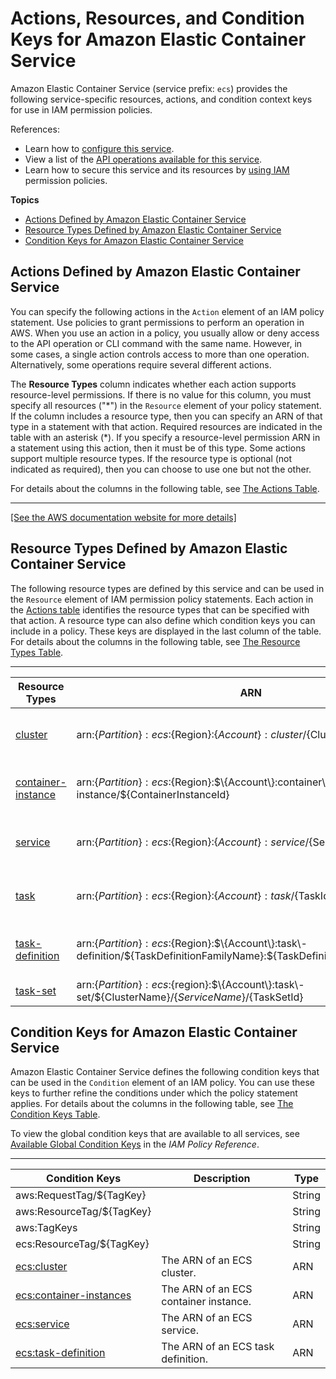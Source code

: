 # Actions, Resources, and Condition Keys for Amazon Elastic Container Service<a name="list_amazonelasticcontainerservice"></a>

Amazon Elastic Container Service \(service prefix: `ecs`\) provides the following service\-specific resources, actions, and condition context keys for use in IAM permission policies\.

References:
+ Learn how to [configure this service](https://docs.aws.amazon.com/AmazonECS/latest/developerguide/)\.
+ View a list of the [API operations available for this service](https://docs.aws.amazon.com/AmazonECS/latest/APIReference/)\.
+ Learn how to secure this service and its resources by [using IAM](https://docs.aws.amazon.com/AmazonECS/latest/developerguide/IAM_policies.html) permission policies\.

**Topics**
+ [Actions Defined by Amazon Elastic Container Service](#amazonelasticcontainerservice-actions-as-permissions)
+ [Resource Types Defined by Amazon Elastic Container Service](#amazonelasticcontainerservice-resources-for-iam-policies)
+ [Condition Keys for Amazon Elastic Container Service](#amazonelasticcontainerservice-policy-keys)

## Actions Defined by Amazon Elastic Container Service<a name="amazonelasticcontainerservice-actions-as-permissions"></a>

You can specify the following actions in the `Action` element of an IAM policy statement\. Use policies to grant permissions to perform an operation in AWS\. When you use an action in a policy, you usually allow or deny access to the API operation or CLI command with the same name\. However, in some cases, a single action controls access to more than one operation\. Alternatively, some operations require several different actions\.

The **Resource Types** column indicates whether each action supports resource\-level permissions\. If there is no value for this column, you must specify all resources \("\*"\) in the `Resource` element of your policy statement\. If the column includes a resource type, then you can specify an ARN of that type in a statement with that action\. Required resources are indicated in the table with an asterisk \(\*\)\. If you specify a resource\-level permission ARN in a statement using this action, then it must be of this type\. Some actions support multiple resource types\. If the resource type is optional \(not indicated as required\), then you can choose to use one but not the other\.

For details about the columns in the following table, see [The Actions Table](reference_policies_actions-resources-contextkeys.md#actions_table)\.


****  
[\[See the AWS documentation website for more details\]](http://docs.aws.amazon.com/IAM/latest/UserGuide/list_amazonelasticcontainerservice.html)

## Resource Types Defined by Amazon Elastic Container Service<a name="amazonelasticcontainerservice-resources-for-iam-policies"></a>

The following resource types are defined by this service and can be used in the `Resource` element of IAM permission policy statements\. Each action in the [Actions table](#amazonelasticcontainerservice-actions-as-permissions) identifies the resource types that can be specified with that action\. A resource type can also define which condition keys you can include in a policy\. These keys are displayed in the last column of the table\. For details about the columns in the following table, see [The Resource Types Table](reference_policies_actions-resources-contextkeys.md#resources_table)\.


****  

| Resource Types | ARN | Condition Keys | 
| --- | --- | --- | 
|   [ cluster ](https://docs.aws.amazon.com/AmazonECS/latest/developerguide/ECS_clusters.html)  |  arn:$\{Partition\}:ecs:$\{Region\}:$\{Account\}:cluster/$\{ClusterName\}  |   [ aws:ResourceTag/$\{TagKey\} ](#amazonelasticcontainerservice-aws_ResourceTag___TagKey_)   [ ecs:ResourceTag/$\{TagKey\} ](#amazonelasticcontainerservice-ecs_ResourceTag___TagKey_)   | 
|   [ container\-instance ](https://docs.aws.amazon.com/AmazonECS/latest/developerguide/ECS_instances.html)  |  arn:$\{Partition\}:ecs:$\{Region\}:$\{Account\}:container\-instance/$\{ContainerInstanceId\}  |   [ aws:ResourceTag/$\{TagKey\} ](#amazonelasticcontainerservice-aws_ResourceTag___TagKey_)   [ ecs:ResourceTag/$\{TagKey\} ](#amazonelasticcontainerservice-ecs_ResourceTag___TagKey_)   | 
|   [ service ](https://docs.aws.amazon.com/AmazonECS/latest/developerguide/ecs_services.html)  |  arn:$\{Partition\}:ecs:$\{Region\}:$\{Account\}:service/$\{ServiceName\}  |   [ aws:ResourceTag/$\{TagKey\} ](#amazonelasticcontainerservice-aws_ResourceTag___TagKey_)   [ ecs:ResourceTag/$\{TagKey\} ](#amazonelasticcontainerservice-ecs_ResourceTag___TagKey_)   | 
|   [ task ](https://docs.aws.amazon.com/AmazonECS/latest/developerguide/scheduling_tasks.html)  |  arn:$\{Partition\}:ecs:$\{Region\}:$\{Account\}:task/$\{TaskId\}  |   [ aws:ResourceTag/$\{TagKey\} ](#amazonelasticcontainerservice-aws_ResourceTag___TagKey_)   [ ecs:ResourceTag/$\{TagKey\} ](#amazonelasticcontainerservice-ecs_ResourceTag___TagKey_)   | 
|   [ task\-definition ](https://docs.aws.amazon.com/AmazonECS/latest/developerguide/task_definitions.html)  |  arn:$\{Partition\}:ecs:$\{Region\}:$\{Account\}:task\-definition/$\{TaskDefinitionFamilyName\}:$\{TaskDefinitionRevisionNumber\}  |   [ aws:ResourceTag/$\{TagKey\} ](#amazonelasticcontainerservice-aws_ResourceTag___TagKey_)   [ ecs:ResourceTag/$\{TagKey\} ](#amazonelasticcontainerservice-ecs_ResourceTag___TagKey_)   | 
|   [ task\-set ](https://docs.aws.amazon.com/AmazonECS/latest/developerguide/task_sets.html)  |  arn:$\{Partition\}:ecs:$\{region\}:$\{Account\}:task\-set/$\{ClusterName\}/$\{ServiceName\}/$\{TaskSetId\}  |  | 

## Condition Keys for Amazon Elastic Container Service<a name="amazonelasticcontainerservice-policy-keys"></a>

Amazon Elastic Container Service defines the following condition keys that can be used in the `Condition` element of an IAM policy\. You can use these keys to further refine the conditions under which the policy statement applies\. For details about the columns in the following table, see [The Condition Keys Table](reference_policies_actions-resources-contextkeys.md#context_keys_table)\.

To view the global condition keys that are available to all services, see [Available Global Condition Keys](reference_policies_condition-keys.html#AvailableKeys) in the *IAM Policy Reference*\.


****  

| Condition Keys | Description | Type | 
| --- | --- | --- | 
|   aws:RequestTag/$\{TagKey\}  |  | String | 
|   aws:ResourceTag/$\{TagKey\}  |  | String | 
|   aws:TagKeys  |  | String | 
|   ecs:ResourceTag/$\{TagKey\}  |  | String | 
|   [ ecs:cluster ](https://docs.aws.amazon.com/AmazonECS/latest/developerguide/iam-policy-structure.html#amazon-ecs-keys)  | The ARN of an ECS cluster\. | ARN | 
|   [ ecs:container\-instances ](https://docs.aws.amazon.com/AmazonECS/latest/developerguide/iam-policy-structure.html#amazon-ecs-keys)  | The ARN of an ECS container instance\. | ARN | 
|   [ ecs:service ](https://docs.aws.amazon.com/AmazonECS/latest/developerguide/iam-policy-structure.html#amazon-ecs-keys)  | The ARN of an ECS service\. | ARN | 
|   [ ecs:task\-definition ](https://docs.aws.amazon.com/AmazonECS/latest/developerguide/iam-policy-structure.html#amazon-ecs-keys)  | The ARN of an ECS task definition\. | ARN | 